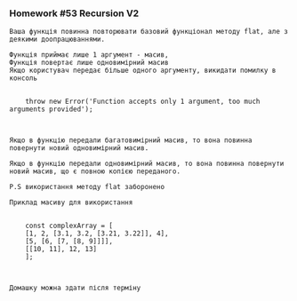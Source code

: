 ### Homework #53 Recursion V2
    Ваша функція повинна повторювати базовий функціонал методу flat, але з деякими доопрацюваннями.

    Функція приймає лише 1 аргумент - масив,
    Функція повертає лише одновимірний масив
    Якщо користувач передає більше одного аргументу, викидати помилку в консоль
   
    
        throw new Error('Function accepts only 1 argument, too much arguments provided');
    
    
    
    Якщо в функцію передали багатовимірний масив, то вона повинна повернути новий одновимірний масив.
    
    Якщо в функцію передали одновимірний масив, то вона повинна повернути новий масив, що є повною копією переданого.
    
    P.S використання методу flat заборонено
    
    Приклад масиву для використання
      
    
        const complexArray = [
        [1, 2, [3.1, 3.2, [3.21, 3.22]], 4],
        [5, [6, [7, [8, 9]]]],
        [[10, 11], 12, 13]
        ];
    
    
    
    Домашку можна здати після терміну 